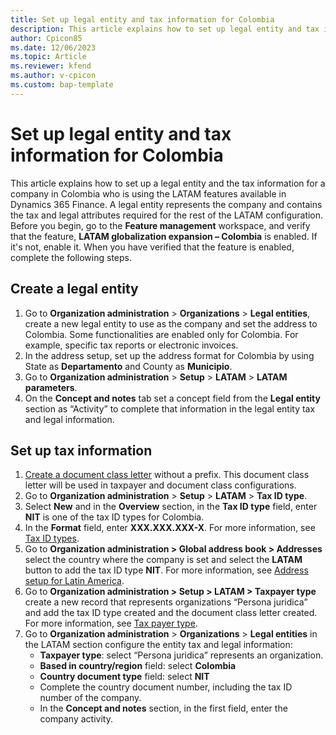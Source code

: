 ```yaml
---
title: Set up legal entity and tax information for Colombia
description: This article explains how to set up legal entity and tax information for a Colombian company. 
author: Cpicon85
ms.date: 12/06/2023
ms.topic: Article
ms.reviewer: kfend
ms.author: v-cpicon
ms.custom: bap-template
---
```

# Set up legal entity and tax information for Colombia

This article explains how to set up a legal entity and the tax information for a company in Colombia who is using the LATAM features available in Dynamics 365 Finance. A legal entity represents the company and contains the tax and legal attributes required for the rest of the LATAM configuration.
Before you begin, go to the **Feature management** workspace, and verify that the feature, **LATAM globalization expansion – Colombia** is enabled. If it's not, enable it. When you have verified that the feature is enabled, complete the following steps.

## Create a legal entity
1. Go to **Organization administration** > **Organizations** > **Legal entities**, create a new legal entity to use as the company and set the address to Colombia. Some functionalities are enabled only for Colombia. For example, specific tax reports or electronic invoices. 
2. In the address setup, set up the address format for Colombia by using State as **Departamento** and County as **Municipio**.
3. Go to **Organization administration** > **Setup** > **LATAM** > **LATAM parameters**.
4. On the **Concept and notes** tab set a concept field from the **Legal entity** section as “Activity” to complete that information in the legal entity tax and legal information.

## Set up tax information
1. [Create a document class letter](../ltm-core-document-class-letter.md) without a prefix. This document class letter will be used in taxpayer and document class configurations. 
2. Go to **Organization administration** > **Setup** > **LATAM** > **Tax ID type**.
3. Select **New** and in the **Overview** section, in the **Tax ID type** field, enter **NIT** is one of the tax ID types for Colombia.
4. In the **Format** field, enter **XXX.XXX.XXX-X**. For more information, see [Tax ID types](../ltm-core-tax-id-type.md).
5. Go to **Organization administration > Global address book > Addresses** select the country where the company is set and select the **LATAM** button to add the tax ID type **NIT**. For more information, see [Address setup for Latin America](https://learn.microsoft.com/en-us/dynamics365/finance/localizations/ltm-core-address-setup).
6. Go to **Organization administration > Setup > LATAM > Taxpayer type** create a new record that represents organizations “Persona juridica” and add the tax ID type created and the document class letter created. For more information, see [Tax payer type](../ltm-core-taxpayer-type.md).
7. Go to **Organization administration** > **Organizations** > **Legal entities** in the LATAM section configure the entity tax and legal information:
    * **Taxpayer type**: select “Persona juridica” represents an organization.
    * **Based in country/region** field: select **Colombia**
    * **Country document type** field: select **NIT** 
    * Complete the country document number, including the tax ID number of the company.
    * In the **Concept and notes** section, in the first field, enter the company activity.

